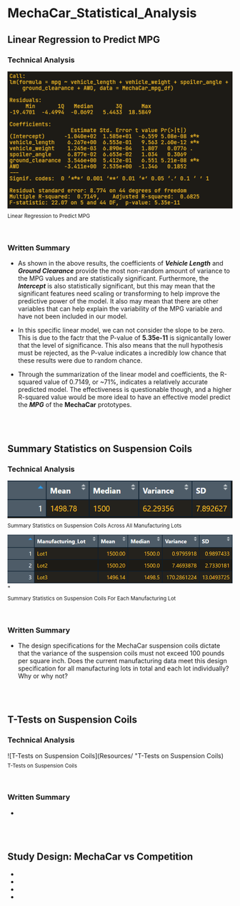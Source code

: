 # MechaCar_Statistical_Analysis


## Linear Regression to Predict MPG

### Technical Analysis

![Linear Regression to Predict MPG](Resources/LR_to_predict_MPG.png "Linear Regression to Predict MPG")
<br>
<sub>Linear Regression to Predict MPG</sub>

<br>

### Written Summary

- As shown in the above results, the coefficients of ***Vehicle Length*** and ***Ground Clearance*** provide the most non-random amount of variance to the MPG values and are statistically significant. Furthermore, the ***Intercept*** is also statistically significant, but this may mean that the significant features need scaling or transforming to help improve the predictive power of the model. It also may mean that there are other variables that can help explain the variability of the MPG variable and have not been included in our model.

- In this specific linear model, we can not consider the slope to be zero. This is due to the factr that the P-value of **5.35e-11** is signicantally lower that the level of significance. This also means that the null hypothesis must be rejected, as the P-value indicates a incredibly low chance that these results were due to random chance.

- Through the summarization of the linear model and coefficients, the R-squared value of 0.7149, or ~71%, indicates a relatively accurate predicted model. The effectiveness is questionable though, and a higher R-squared value would be more ideal to have an effective model predict the ***MPG*** of the **MechaCar** prototypes.

<br>
<br>

## Summary Statistics on Suspension Coils

### Technical Analysis

![Summary Statistics on Suspension Coils Across All Manufacturing Lots](Resources/Total_Summary_SC.png "Summary Statistics on Suspension Coils Across All Manufacturing Lots")
<br>
<sub>Summary Statistics on Suspension Coils Across All Manufacturing Lots</sub>


![Summary Statistics on Suspension Coils For Each Manufacturing Lot](Resources/Lot_Summary_SC.png "Summary Statistics on Suspension Coils For Each Manufacturing Lot")"
<br>
<sub>Summary Statistics on Suspension Coils For Each Manufacturing Lot</sub>

<br>

### Written Summary

- The design specifications for the MechaCar suspension coils dictate that the variance of the suspension coils must not exceed 100 pounds per square inch. Does the current manufacturing data meet this design specification for all manufacturing lots in total and each lot individually? Why or why not?

<br>
<br>

## T-Tests on Suspension Coils

### Technical Analysis

![T-Tests on Suspension Coils](Resources/ "T-Tests on Suspension Coils)
<br>
<sub>T-Tests on Suspension Coils</sub>

<br>

### Written Summary

-

<br>
<br>

## Study Design: MechaCar vs Competition

-
-
-
-
